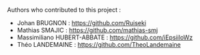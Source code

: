 Authors who contributed to this project :
- Johan BRUGNON : https://github.com/Ruiseki
- Mathias SMAJIC : https://github.com/mathias-smj
- Massimiliano HUBERT-ABBATE : https://github.com/iEpsiiloWz
- Théo LANDEMAINE :  https://github.com/TheoLandemaine
